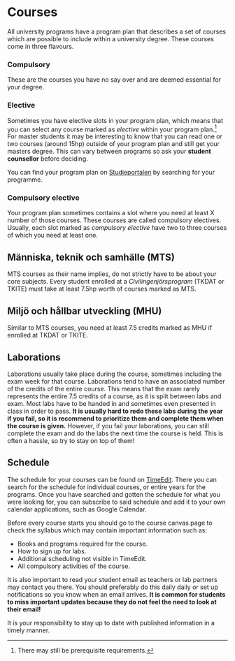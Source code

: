 # Courses

All university programs have a program plan that describes a set of courses which are possible to include within a university degree. These courses come in three flavours.

### Compulsory

These are the courses you have no say over and are deemed essential for your degree.

### Elective

Sometimes you have elective slots in your program plan, which means that you can select any course marked as _elective_ within your program plan.[^elective_caveat] For master students it may be interesting to know that you can read one or two courses (around 15hp) outside of your program plan and still get your masters degree. This can vary between programs so ask your **student counsellor** before deciding.

You can find your program plan on [Studieportalen](https://www.student.chalmers.se/sp/program_list) by searching for your programme.

### Compulsory elective

Your program plan sometimes contains a slot where you need at least X number of those courses. These courses are called compulsory electives. Usually, each slot marked as _compulsory elective_ have two to three courses of which you need at least one.

## Människa, teknik och samhälle (MTS)

MTS courses as their name implies, do not strictly have to be about your core subjects. Every student enrolled at a _Civilingenjörsprogram_ (TKDAT or TKITE) must take at least 7.5hp worth of courses marked as MTS.

## Miljö och hållbar utveckling (MHU)

Similar to MTS courses, you need at least 7.5 credits marked as MHU if enrolled at TKDAT or TKITE.

## Laborations

Laborations usually take place during the course, sometimes including the exam week for that course.
Laborations tend to have an associated number of the credits of the entire course.
This means that the exam rarely represents the entire 7.5 credits of a course, as it is split between labs and exam.
Most labs have to be handed in and sometimes even presented in class in order to pass.
**It is usually hard to redo these labs during the year if you fail, so it is recommend to prioritize them and complete them when the course is given.**
However, if you fail your laborations, you can still complete the exam and do
the labs the next time the course is held. This is often a hassle, so try to
stay on top of them!

## Schedule

The schedule for your courses can be found on [TimeEdit](https://cloud.timeedit.net/chalmers/web/public/).
There you can search for the schedule for individual courses, or entire years for the programs.
Once you have searched and gotten the schedule for what you were looking for, you can subscribe to said schedule and add it to your own calendar applications, such as Google Calendar.

Before every course starts you should go to the course canvas page to check the syllabus which may contain important information such as:

- Books and programs required for the course.
- How to sign up for labs.
- Additional scheduling not visible in TimeEdit.
- All compulsory activities of the course.

It is also important to read your student email as teachers or lab partners may contact you there. You should preferably do this daily daily or set up notifications so you know when an email arrives. **It is common for students to miss important updates because they do not feel the need to look at their email!**

It is your responsibility to stay up to date with published information in a timely manner.

[^elective_caveat]: There may still be prerequisite requirements.
